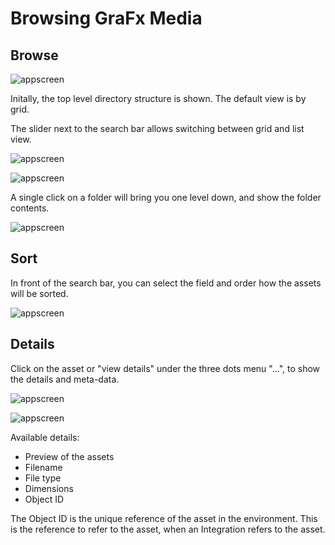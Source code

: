 # Browsing GraFx Media

## Browse

![appscreen](https://chilipublishdocs.imgix.net/GraFx_media/media_00.png)

Initally, the top level directory structure is shown. The default view is by grid.

The slider next to the search bar allows switching between grid and list view.

![appscreen](https://chilipublishdocs.imgix.net/GraFx_media/media_10.png?w=100)

![appscreen](https://chilipublishdocs.imgix.net/GraFx_media/media_04.png)

A single click on a folder will bring you one level down, and show the folder contents.

![appscreen](https://chilipublishdocs.imgix.net/GraFx_media/media_03.png)

## Sort

In front of the search bar, you can select the field and order how the assets will be sorted.

![appscreen](https://chilipublishdocs.imgix.net/GraFx_media/media_11.png?w=250)


## Details

Click on the asset or "view details" under the three dots menu "...", to show the details and meta-data.

![appscreen](https://chilipublishdocs.imgix.net/GraFx_media/media_06.png?w=160)

![appscreen](https://chilipublishdocs.imgix.net/GraFx_media/media_05.png)

Available details:

- Preview of the assets
- Filename
- File type
- Dimensions
- Object ID

The Object ID is the unique reference of the asset in the environment. This is the reference to refer to the asset, when an Integration refers to the asset.



